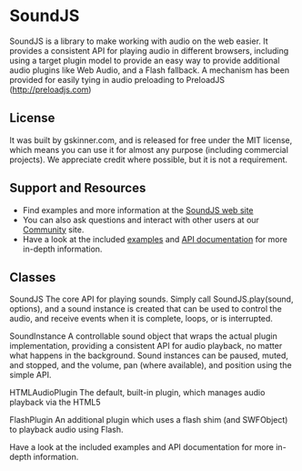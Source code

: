 # SoundJS

SoundJS is a library to make working with audio on the web easier. It provides a consistent API for playing audio in different browsers, including using a target plugin model to provide an easy way to provide additional audio plugins like Web Audio, and a Flash fallback. A mechanism has been provided for easily tying in audio preloading to PreloadJS (http://preloadjs.com)


## License
It was built by gskinner.com, and is released for free under the MIT license, which means you can use it for almost any purpose (including commercial projects). We appreciate credit where possible, but it is not a requirement.


## Support and Resources
* Find examples and more information at the [SoundJS web site](http://soundjs.com/)
* You can also ask questions and interact with other users at our [Community](http://community.createjs.com) site.
* Have a look at the included [examples](https://github.com/CreateJS/SoundJS/tree/master/examples) and [API documentation](http://createjs.com/Docs/SoundJS/) for more in-depth information.


## Classes

SoundJS
The core API for playing sounds. Simply call SoundJS.play(sound, options), and a sound instance is created that can be used to control the audio, and receive events when it is complete, loops, or is interrupted.

SoundInstance
A controllable sound object that wraps the actual plugin implementation, providing a consistent API for audio playback, no matter what happens in the background. Sound instances can be paused, muted, and stopped, and the volume, pan (where available), and position using the simple API.

HTMLAudioPlugin
The default, built-in plugin, which manages audio playback via the HTML5 <audio> tag.

FlashPlugin
An additional plugin which uses a flash shim (and SWFObject) to playback audio using Flash.

Have a look at the included examples and API documentation for more in-depth information.
